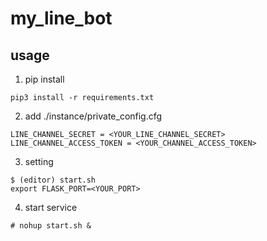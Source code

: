 # my_line_bot
## usage
1. pip install
```
pip3 install -r requirements.txt
```
2. add ./instance/private_config.cfg
```
LINE_CHANNEL_SECRET = <YOUR_LINE_CHANNEL_SECRET>
LINE_CHANNEL_ACCESS_TOKEN = <YOUR_CHANNEL_ACCESS_TOKEN>
```
3. setting
```
$ (editor) start.sh
export FLASK_PORT=<YOUR_PORT>
```
4. start service
```
# nohup start.sh &
```


